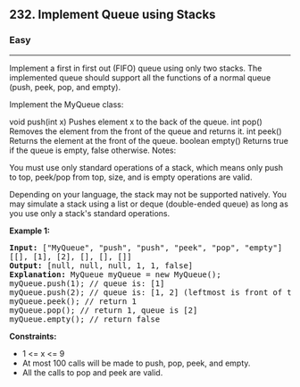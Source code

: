 <h2>232. Implement Queue using Stacks</h2>
<h3>Easy</h3>
<hr>
<div>
<p>Implement a first in first out (FIFO) queue using only two stacks. The implemented queue should support all the functions of a normal queue (push, peek, pop, and empty).

Implement the MyQueue class:

void push(int x) Pushes element x to the back of the queue.
int pop() Removes the element from the front of the queue and returns it.
int peek() Returns the element at the front of the queue.
boolean empty() Returns true if the queue is empty, false otherwise.
Notes:

You must use only standard operations of a stack, which means only push to top, peek/pop from top, size, and is empty operations are valid.

Depending on your language, the stack may not be supported natively. You may simulate a stack using a list or deque (double-ended queue) as long as you use only a stack's standard operations.</p>

<p><b>Example 1: </b></p>
<pre><strong>Input:</strong> ["MyQueue", "push", "push", "peek", "pop", "empty"]
[[], [1], [2], [], [], []]
<strong>Output:</strong> [null, null, null, 1, 1, false]
<strong>Explanation:</strong> MyQueue myQueue = new MyQueue();
myQueue.push(1); // queue is: [1]
myQueue.push(2); // queue is: [1, 2] (leftmost is front of the queue)
myQueue.peek(); // return 1
myQueue.pop(); // return 1, queue is [2]
myQueue.empty(); // return false
</pre>

<p><b>Constraints:</b></p>
<ul> 
    <li>1 <= x <= 9</li>
    <li>At most 100 calls will be made to push, pop, peek, and empty.</li>
    <li>All the calls to pop and peek are valid.</li> 
</ul>
</div>
